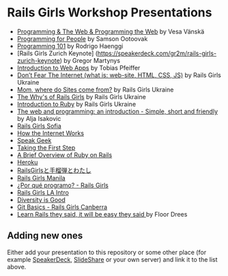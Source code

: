 # Rails Girls Workshop Presentations

- [Programming & The Web & Programming the Web](http://www.slideshare.net/vesan/programming-the-web-programming-the-web) by Vesa Vänskä
- [Programming for People](https://speakerdeck.com/ootoovak/programming-for-people) by Samson Ootoovak
- [Programming 101](https://speakerdeck.com/therod/programming-101) by Rodrigo Haenggi
- [Rails Girls Zurich Keynote] (https://speakerdeck.com/gr2m/rails-girls-zurich-keynote) by Gregor Martynys
- [Introduction to Web Apps](https://speakerdeck.com/pragtob/web-application-intro-for-railsgirls-berlin-may-2013) by Tobias Pfeiffer
- [Don’t Fear The Internet (what is: web-site, HTML, CSS, JS)](http://dont-fear-internet.herokuapp.com) by Rails Girls Ukraine
- [Mom, where do Sites come from?](https://speakerdeck.com/rg_ukraine/railsgirls) by Rails Girls Ukraine
- [The Why's of Rails Girls](https://speakerdeck.com/rg_ukraine/rg-intro-dp) by Rails Girls Ukraine
- [Introduction to Ruby](https://speakerdeck.com/rg_ukraine/introduv) by Rails Girls Ukraine
- [The web and programming: an introduction - Simple, short and friendly](http://www.slideshare.net/ialja/the-web-and-programming-an-introduction-simple-short-and-friendly) by Alja Isakovic
- [Rails Girls Sofia](https://speakerdeck.com/mitio/rails-girls-sofia-31-may-1-june)
- [How the Internet Works](https://speakerdeck.com/railsgirlsfrankfurt/how-the-internet-works)
- [Speak Geek](https://speakerdeck.com/railsgirlsfrankfurt/speak-geek)
- [Taking the First Step](https://speakerdeck.com/railsgirlsfrankfurt/taking-the-first-step)
- [A Brief Overview of Ruby on Rails](https://speakerdeck.com/railsgirlsfrankfurt/a-brief-overview-of-ruby-on-rails)
- [Heroku](https://speakerdeck.com/railsgirlsfrankfurt/heroku)
- [RailsGirlsと手榴弾とわたし](https://speakerdeck.com/yotii23/railsgirlstoshou-liu-dan-towatasi)
- [Rails Girls Manila](https://speakerdeck.com/katgironpe/rails-girls-manila)
- [¿Por qué programo? - Rails Girls](https://speakerdeck.com/yaraher/por-que-programo-rails-girls-2)
- [Rails Girls LA Intro](https://speakerdeck.com/railsgirlsla/rails-girls-la-intro-by-jessica-lynn-suttles)
- [Diversity is Good](https://speakerdeck.com/yotii23/diversity-is-good-railsgirls-tokyofalsequ-rizu-mito-sositeanatagaitukade-rarerumofalse)
- [Git Basics - Rails Girls Canberra](http://ihacked.it/2013/08/09/basic-intro-to-git)
- [Learn Rails they said, it will be easy they said ](https://speakerdeck.com/floord/rails-girls-eurucamp) by Floor Drees

## Adding new ones

Either add your presentation to this repository or some other place (for example [SpeakerDeck](https://speakerdeck.com/), [SlideShare](http://www.slideshare.net/) or your own server) and link it to the list above.
